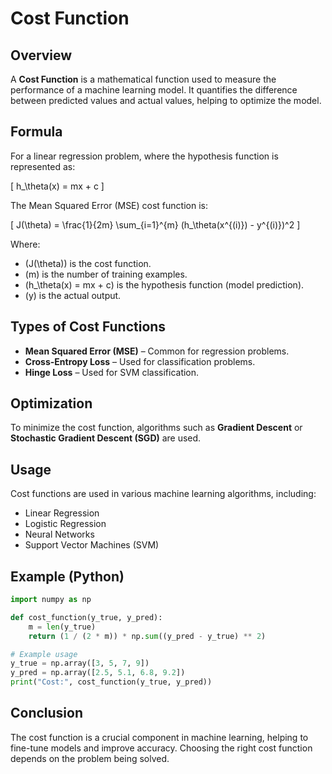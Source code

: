 # Cost Function

## Overview
A **Cost Function** is a mathematical function used to measure the performance of a machine learning model. It quantifies the difference between predicted values and actual values, helping to optimize the model.

## Formula
For a linear regression problem, where the hypothesis function is represented as:

\[
h_\theta(x) = mx + c
\]

The Mean Squared Error (MSE) cost function is:

\[
J(\theta) = \frac{1}{2m} \sum_{i=1}^{m} (h_\theta(x^{(i)}) - y^{(i)})^2
\]

Where:
- \(J(\theta)\) is the cost function.
- \(m\) is the number of training examples.
- \(h_\theta(x) = mx + c\) is the hypothesis function (model prediction).
- \(y\) is the actual output.

## Types of Cost Functions
- **Mean Squared Error (MSE)** – Common for regression problems.
- **Cross-Entropy Loss** – Used for classification problems.
- **Hinge Loss** – Used for SVM classification.

## Optimization
To minimize the cost function, algorithms such as **Gradient Descent** or **Stochastic Gradient Descent (SGD)** are used.

## Usage
Cost functions are used in various machine learning algorithms, including:
- Linear Regression
- Logistic Regression
- Neural Networks
- Support Vector Machines (SVM)

## Example (Python)
```python
import numpy as np

def cost_function(y_true, y_pred):
    m = len(y_true)
    return (1 / (2 * m)) * np.sum((y_pred - y_true) ** 2)

# Example usage
y_true = np.array([3, 5, 7, 9])
y_pred = np.array([2.5, 5.1, 6.8, 9.2])
print("Cost:", cost_function(y_true, y_pred))
```

## Conclusion
The cost function is a crucial component in machine learning, helping to fine-tune models and improve accuracy. Choosing the right cost function depends on the problem being solved.

